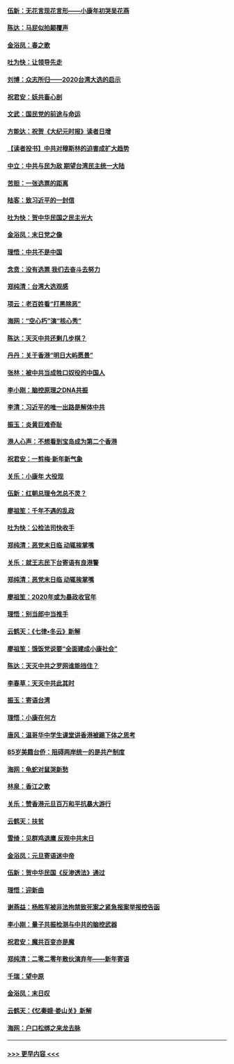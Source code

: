 #### [伍新：无花言现花言形——小康年初哭吴花燕](../pages/nsc993/n11800044.md?t=01171944) 
#### [陈达：马屁似拍颠覆声](../pages/nsc993/n11800010.md?t=01171944) 
#### [金浴凤：春之歌](../pages/nsc993/n11797687.md?t=01171944) 
#### [吐为快：让领导先走](../pages/nsc993/n11797512.md?t=01171944) 
#### [刘博：众志所归——2020台湾大选的启示](../pages/nsc993/n11796878.md?t=01171944) 
#### [祝君安：妖共畜心剖](../pages/nsc993/n11794273.md?t=01171944) 
#### [文武：国民党的前途与命运](../pages/nsc993/n11794198.md?t=01171944) 
#### [方能达：祝贺《大纪元时报》读者日增](../pages/nsc993/n11793807.md?t=01171944) 
#### [【读者投书】中共对穆斯林的迫害成扩大趋势](../pages/nsc993/n11791371.md?t=01171944) 
#### [中立：中共与民为敌 期望台湾民主统一大陆](../pages/nsc993/n11790392.md?t=01171944) 
#### [苦胆：一张选票的距离](../pages/nsc993/n11788914.md?t=01171944) 
#### [陆客：致习近平的一封信](../pages/nsc993/n11788867.md?t=01171944) 
#### [吐为快：贺中华民国之民主光大](../pages/nsc993/n11788618.md?t=01171944) 
#### [金浴凤：末日党之像](../pages/nsc993/n11787475.md?t=01171944) 
#### [理悟：中共不是中国](../pages/nsc993/n11787463.md?t=01171944) 
#### [念贲：没有选票  我们去奋斗去努力](../pages/nsc993/n11787398.md?t=01171944) 
#### [郑纯清：台湾大选观感](../pages/nsc993/n11786210.md?t=01171944) 
#### [项云：老百姓看“打黑除恶”](../pages/nsc993/n11785398.md?t=01171944) 
#### [海网：“空心朽”演“核心秀”](../pages/nsc993/n11783874.md?t=01171944) 
#### [陈达：天灭中共还剩几步棋？](../pages/nsc993/n11783719.md?t=01171944) 
#### [丹丹：关于香港“明日大屿愿景”](../pages/nsc993/n11783273.md?t=01171944) 
#### [张林：被中共当成牲口奴役的中国人](../pages/nsc993/n11782397.md?t=01171944) 
#### [李小刚：脑控原理之DNA共振](../pages/nsc993/n11780962.md?t=01171944) 
#### [李清：习近平的唯一出路是解体中共](../pages/nsc993/n11780866.md?t=01171944) 
#### [振玉：炎黄巨难奇耻](../pages/nsc993/n11779632.md?t=01171944) 
#### [港人心声：不想看到宝岛成为第二个香港](../pages/nsc993/n11778817.md?t=01171944) 
#### [祝君安：一剪梅‧新年新气象](../pages/nsc993/n11776340.md?t=01171944) 
#### [关乐：小康年 大役现](../pages/nsc993/n11774213.md?t=01171944) 
#### [伍新：红朝总理令怎总不灵？](../pages/nsc993/n11770813.md?t=01171944) 
#### [廖祖笙：千年不遇的乱政](../pages/nsc993/n11770373.md?t=01171944) 
#### [吐为快：公检法司快收手](../pages/nsc993/n11770359.md?t=01171944) 
#### [郑纯清：恶党末日临 动辄挨掌嘴](../pages/nsc993/n11769912.md?t=01171944) 
#### [关乐：就王志民下台寄语有良港警](../pages/nsc993/n11769903.md?t=01171944) 
#### [郑纯清：恶党末日临 动辄挨掌嘴](../pages/nsc993/n11769356.md?t=01171944) 
#### [廖祖笙：2020年或为暴政收官年](../pages/nsc993/n11768216.md?t=01171944) 
#### [理悟：别当郎中当推手](../pages/nsc993/n11768243.md?t=01171944) 
#### [云鹤天：《七律▪冬云》新解](../pages/nsc993/n11768204.md?t=01171944) 
#### [廖祖笙：饿饭党说要“全面建成小康社会”](../pages/nsc993/n11767482.md?t=01171944) 
#### [陈达：天灭中共之罗网谁能挡住？](../pages/nsc993/n11767465.md?t=01171944) 
#### [李春草：天灭中共此其时](../pages/nsc993/n11767452.md?t=01171944) 
#### [振玉：寄语台湾](../pages/nsc993/n11767432.md?t=01171944) 
#### [理悟：小康在何方](../pages/nsc993/n11767394.md?t=01171944) 
#### [唐风：温哥华中学生课堂讲香港被踢下体之思考](../pages/nsc993/n11766848.md?t=01171944) 
#### [85岁美籍台侨：阻碍两岸统一的是共产制度](../pages/nsc993/n11765043.md?t=01171944) 
#### [海网：龟蛇对鼠哭新愁](../pages/nsc993/n11764895.md?t=01171944) 
#### [林泉：香江之歌](../pages/nsc993/n11764415.md?t=01171944) 
#### [关乐：赞香港元旦百万和平抗暴大游行](../pages/nsc993/n11764382.md?t=01171944) 
#### [云鹤天：扶贫](../pages/nsc993/n11764245.md?t=01171944) 
#### [雪绮：见群鸡退鹰  反观中共末日](../pages/nsc993/n11762112.md?t=01171944) 
#### [金浴凤：元旦寄语迷中帝](../pages/nsc993/n11761788.md?t=01171944) 
#### [伍新：贺中华民国《反渗透法》通过](../pages/nsc993/n11761994.md?t=01171944) 
#### [理悟：迎新曲](../pages/nsc993/n11761152.md?t=01171944) 
#### [谢燕益：杨胜军被非法拘禁致死案之紧急报案举报控告函](../pages/nsc993/n11756134.md?t=01171944) 
#### [李小刚：量子共振检测与中共的脑控武器](../pages/nsc993/n11754518.md?t=01171944) 
#### [祝君安：魔共百变亦是魔](../pages/nsc993/n11754469.md?t=01171944) 
#### [郑纯清：二零二零年散伙演弃年——新年寄语](../pages/nsc993/n11754195.md?t=01171944) 
#### [千瑞：望中原](../pages/nsc993/n11754159.md?t=01171944) 
#### [金浴凤：末日叹](../pages/nsc993/n11752359.md?t=01171944) 
#### [云鹤天：《忆秦娥‧娄山关》新解](../pages/nsc993/n11752348.md?t=01171944) 
#### [海网：户口松绑之来龙去脉](../pages/nsc993/n11752328.md?t=01171944) 

----
#### [ >>> 更早内容 <<< ](../indexes/nsc993-earlier.md)
